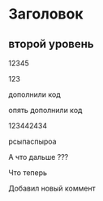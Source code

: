# Заголовок

## второй уровень

12345

123

дополнили код

опять дополнили код

123442434

рсыпаспыроа

А что дальше ???

Что теперь

Добавил новый коммент